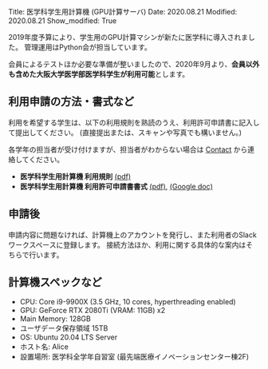 Title: 医学科学生用計算機 (GPU計算サーバ)
Date: 2020.08.21
Modified: 2020.08.21
Show_modified: True

2019年度予算により、学生用のGPU計算マシンが新たに医学科に導入されました。
管理運用はPython会が担当しています。

会員によるテストほか必要な準備が整いましたので、2020年9月より、**会員以外も含めた大阪大学医学部医学科学生が利用可能**とします。

## 利用申請の方法・書式など
利用を希望する学生は、以下の利用規則を熟読のうえ、利用許可申請書に記入して提出してください。
(直接提出または、スキャンや写真でも構いません。)

各学年の担当者が受け付けますが、担当者がわからない場合は [Contact]({filename}./contact.md) から連絡してください。

- **医学科学生用計算機 利用規則**
[(pdf)]({attach}./attach/student_server/server_rules.pdf)
- **医学科学生用計算機 利用許可申請書書式**
[(pdf)]({attach}./attach/student_server/server_application.pdf),
[(Google doc)](https://docs.google.com/document/d/1lBE1cjGFdt51BJ4UuBlpClJpD-MdRUTv-034XMBRWa8/)

## 申請後
申請内容に問題なければ、計算機上のアカウントを発行し、また利用者のSlackワークスペースに登録します。
接続方法ほか、利用に関する具体的な案内はそちらで行います。

## 計算機スペックなど
- CPU: Core i9-9900X (3.5 GHz, 10 cores, hyperthreading enabled)
- GPU: GeForce RTX 2080Ti (VRAM: 11GB) x2
- Main Memory: 128GB
- ユーザデータ保存領域 15TB
- OS: Ubuntu 20.04 LTS Server
- ホスト名: Alice
- 設置場所: 医学科全学年自習室 (最先端医療イノベーションセンター棟2F)
